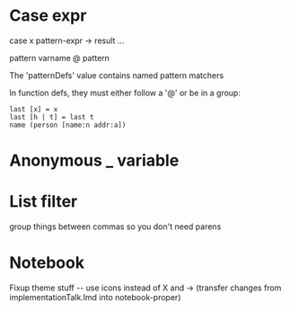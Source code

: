 # Case expr

case x
  pattern-expr -> result
  ...

pattern
varname @ pattern

The 'patternDefs' value contains named pattern matchers

In function defs, they must either follow a '@' or be in a group:

```
last [x] = x
last [h | t] = last t
name (person [name:n addr:a])
```

# Anonymous _ variable

# List filter

group things between commas so you don't need parens


# Notebook

Fixup theme stuff -- use icons instead of X and -> (transfer changes from implementationTalk.lmd into notebook-proper)
